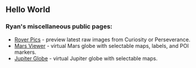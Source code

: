 ## Hello World

### Ryan's miscellaneous public pages:

 * [Rover Pics](https://rkinnett.github.io/roverpics/) - preview latest raw images from Curiosity or Perseverance.
 * [Mars Viewer](https://rkinnett.github.io/mars/) - virtual Mars globe with selectable maps, labels, and POI markers.
 * [Jupiter Globe](https://rkinnett.github.io/jupiter/) - virtual Jupiter globe with selectable maps.
